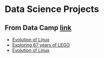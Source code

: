 # Data Science Projects

## From Data Camp [link](https://www.datacamp.com/home)
* [Evolution of Linux](https://github.com/haobecca/DataScience/tree/master/Evolution_of_Linux)
* [Exploring 67 years of LEGO](https://github.com/haobecca/DataScience/tree/master/Exploring_67_years_of_LEGO)
* [Evolution of Linux](https://github.com/haobecca/DataScience/tree/master/Exploring_67_years_of_LEGO)
